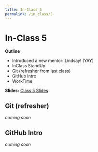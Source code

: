 ```yaml
---
title: In-Class 5
permalink: /in_class/5
---
```


# In-Class 5

**Outline**
* Introduced a new mentor: Lindsay! (YAY)
* InClass StandUp
* Git (refresher from last class)
* GitHub Intro
* WorkTime


**Slides:** [Class 5 Slides](https://docs.google.com/presentation/d/1IU3jsnVYaKJV7pHyH1PgmdQB3npQ9JqLb9II8n4BGnE/edit?usp=sharing)


## Git (refresher)

_coming soon_


## GitHub Intro

_coming soon_
